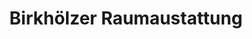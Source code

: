 ---
title: "Birkhölzer Raumaustattung"
url: /berlin/birkhoelzer-raumaustattung-alt-rudow/
shop: Gardinen
---